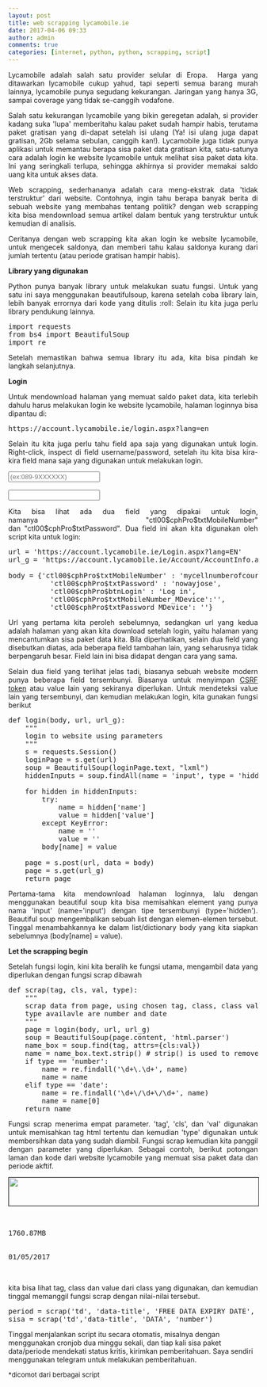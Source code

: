 ```yaml
---
layout: post
title: web scrapping lycamobile.ie
date: 2017-04-06 09:33
author: admin
comments: true
categories: [internet, python, python, scrapping, script]
---
```

<p style="text-align: justify;">Lycamobile adalah salah satu provider selular di Eropa.  Harga yang ditawarkan lycamobile cukup yahud, tapi seperti semua barang murah lainnya, lycamobile punya segudang kekurangan. Jaringan yang hanya 3G, sampai coverage yang tidak se-canggih vodafone.</p>
<p style="text-align: justify;">Salah satu kekurangan lycamobile yang bikin geregetan adalah, si provider kadang suka 'lupa' memberitahu kalau paket sudah hampir habis, terutama paket gratisan yang di-dapat setelah isi ulang (Ya! isi ulang juga dapat gratisan, 2Gb selama sebulan, canggih kan!). Lycamobile juga tidak punya aplikasi untuk memantau berapa sisa paket data gratisan kita, satu-satunya cara adalah login ke website lycamobile untuk melihat sisa paket data kita. Ini yang seringkali terlupa, sehingga akhirnya si provider memakai saldo uang kita untuk akses data.</p>
<p style="text-align: justify;">Web scrapping, sederhananya adalah cara meng-ekstrak data 'tidak terstruktur' dari website. Contohnya, ingin tahu berapa banyak berita di sebuah website yang membahas tentang politik? dengan web scrapping kita bisa mendownload semua artikel dalam bentuk yang terstruktur untuk kemudian di analisis.</p>
<p style="text-align: justify;">Ceritanya dengan web scrapping kita akan login ke website lycamobile, untuk mengecek saldonya, dan memberi tahu kalau saldonya kurang dari jumlah tertentu (atau periode gratisan hampir habis).</p>
<p style="text-align: justify;"><strong>Library yang digunakan</strong></p>
<p style="text-align: justify;">Python punya banyak library untuk melakukan suatu fungsi. Untuk yang satu ini saya menggunakan beautifulsoup, karena setelah coba library lain, lebih banyak errornya dari kode yang ditulis :roll: Selain itu kita juga perlu library pendukung lainnya.</p>

<pre>import requests
from bs4 import BeautifulSoup
import re</pre>
<p style="text-align: justify;">Setelah memastikan bahwa semua library itu ada, kita bisa pindah ke langkah selanjutnya.</p>
<strong>Login</strong>
<p style="text-align: justify;">Untuk mendownload halaman yang memuat saldo paket data, kita terlebih dahulu harus melakukan login ke website lycamobile, halaman loginnya bisa dipantau di:</p>

<pre>https://account.lycamobile.ie/login.aspx?lang=en</pre>
<p style="text-align: justify;">Selain itu kita juga perlu tahu field apa saja yang digunakan untuk login. Right-click, inspect di field username/password, setelah itu kita bisa kira-kira field mana saja yang digunakan untuk melakukan login.</p>

<pre><input id="ctl00_cphPro_txtMobileNumber" class="frm-txtbox" tabindex="1" autocomplete="off" maxlength="10" name="ctl00$cphPro$txtMobileNumber" type="text" placeholder="(ex:089-9XXXXXX)" />

<input id="ctl00_cphPro_txtPassword" class="frm-txtbox" tabindex="2" autocomplete="off" maxlength="15" name="ctl00$cphPro$txtPassword" type="password" /></pre>
<p style="text-align: justify;">Kita bisa lihat ada dua field yang dipakai untuk login, namanya "ctl00$cphPro$txtMobileNumber" dan "ctl00$cphPro$txtPassword". Dua field ini akan kita digunakan oleh script kita untuk login:</p>

<pre>url = 'https://account.lycamobile.ie/Login.aspx?lang=EN'
url_g = 'https://account.lycamobile.ie/Account/AccountInfo.aspx?lang=en' 

body = {'ctl00$cphPro$txtMobileNumber' : 'mycellnumberofcourse',
          'ctl00$cphPro$txtPassword' : 'nowayjose',
          'ctl00$cphPro$btnLogin' : 'Log in',
          'ctl00$cphPro$txtMobileNumber_MDevice':'',
          'ctl00$cphPro$txtPassword_MDevice': ''}
</pre>
<p style="text-align: justify;">Url yang pertama kita peroleh sebelumnya, sedangkan url yang kedua adalah halaman yang akan kita download setelah login, yaitu halaman yang mencantumkan sisa paket data kita. Bila diperhatikan, selain dua field yang disebutkan diatas, ada beberapa field tambahan lain, yang seharusnya tidak berpengaruh besar. Field lain ini bisa didapat dengan cara yang sama.</p>
<p style="text-align: justify;">Selain dua field yang terlihat jelas tadi, biasanya sebuah website modern punya beberapa field tersembunyi. Biasanya untuk menyimpan <a href="https://www.owasp.org/index.php/Cross-Site_Request_Forgery_(CSRF)_Prevention_Cheat_Sheet">CSRF token</a> atau value lain yang sekiranya diperlukan. Untuk mendeteksi value lain yang tersembunyi, dan kemudian melakukan login, kita gunakan fungsi berikut</p>

<pre>def login(body, url, url_g):
    """
    login to website using parameters
    """
    s = requests.Session()
    loginPage = s.get(url)
    soup = BeautifulSoup(loginPage.text, "lxml")
    hiddenInputs = soup.findAll(name = 'input', type = 'hidden')
    
    for hidden in hiddenInputs:
        try:
            name = hidden['name']
            value = hidden['value']    
        except KeyError:
            name = ''
            value = ''
        body[name] = value

    page = s.post(url, data = body)
    page = s.get(url_g)
    return page
</pre>
<p style="text-align: justify;">Pertama-tama kita mendownload halaman loginnya, lalu dengan menggunakan beautiful soup kita bisa memisahkan element yang punya nama 'input' (name='input') dengan tipe tersembunyi (type='hidden'). Beautiful soup mengembalikan sebuah list dengan elemen-elemen tersebut. Tinggal menambahkannya ke dalam list/dictionary body yang kita siapkan sebelumnya (body[name] = value).</p>
<strong>Let the scrapping begin</strong>
<p style="text-align: justify;">Setelah fungsi login, kini kita beralih ke fungsi utama, mengambil data yang diperlukan dengan fungsi scrap dibawah</p>

<pre>def scrap(tag, cls, val, type):
    """
    scrap data from page, using chosen tag, class, class value and type
    type availavle are number and date
    """
    page = login(body, url, url_g)
    soup = BeautifulSoup(page.content, 'html.parser')
    name_box = soup.find(tag, attrs={cls:val})
    name = name_box.text.strip() # strip() is used to remove starting and trailing
    if type == 'number':
        name = re.findall('\d+\.\d+', name)
        name = name
    elif type == 'date':
        name = re.findall('\d+\/\d+\/\d+', name)
        name = name[0]
    return name 
</pre>
<p style="text-align: justify;">Fungsi scrap menerima empat parameter. 'tag', 'cls', dan 'val' digunakan untuk memisahkan tag html tertentu dan kemudian 'type' digunakan untuk membersihkan data yang sudah diambil. Fungsi scrap kemudian kita panggil dengan parameter yang diperlukan. Sebagai contoh, berikut potongan laman dan kode dari website lycamobile yang memuat sisa paket data dan periode akftif.</p>
<img src="http://aldosimon.com/blog/wp-content/uploads//2017/04/Screenshot-from-2017-04-06-100820.png" alt="" width="568" height="57" border="1" />
<pre>
<tr class="tbl-data">
<td data-title="DATA">
1760.87MB
</td>
<td data-title="FREE DATA EXPIRY DATE">
01/05/2017
</td>
</tr>
</pre>
<p style="text-align: justify;">kita bisa lihat tag, class dan value dari class yang digunakan, dan kemudian tinggal memanggil fungsi scrap dengan nilai-nilai tersebut.</p>

<pre>period = scrap('td', 'data-title', 'FREE DATA EXPIRY DATE', 'date')
sisa = scrap('td','data-title', 'DATA', 'number')
</pre>
Tinggal menjalankan script itu secara otomatis, misalnya dengan menggunakan cronjob dua minggu sekali, dan tiap kali sisa paket data/periode mendekati status kritis, kirimkan pemberitahuan. Saya sendiri menggunakan telegram untuk melakukan pemberitahuan.
<img src="http://aldosimon.com/blog/wp-content/uploads//2017/04/jtbot_telegram-min.jpg" alt="" />

<span style="font-size: 10pt;">*dicomot dari berbagai script</span>
